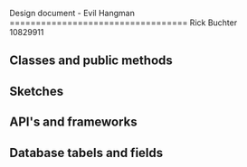 Design document - Evil Hangman  ==================================
Rick Buchter <br>
10829911 <br> 

## Classes and public methods 

## Sketches 

## API's and frameworks

## Database tabels and fields



 